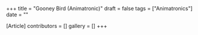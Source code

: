 +++
title = "Gooney Bird (Animatronic)"
draft = false
tags = ["Animatronics"]
date = ""

[Article]
contributors = []
gallery = []
+++
